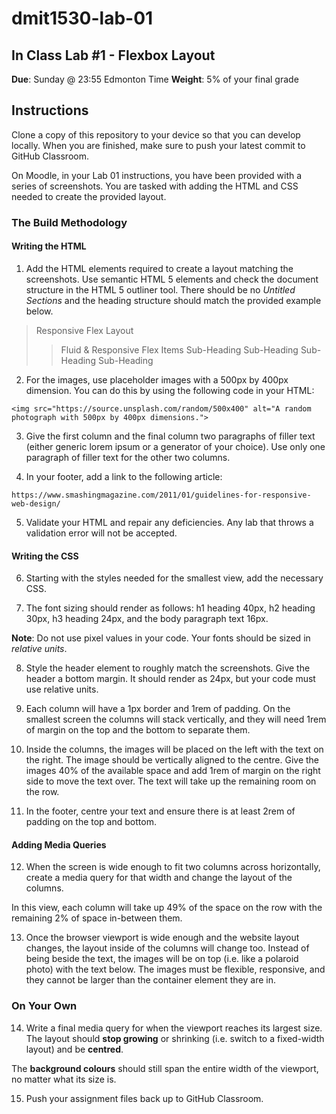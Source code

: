# dmit1530-lab-01

## In Class Lab #1 - Flexbox Layout
**Due**: Sunday @ 23:55 Edmonton Time
**Weight**: 5% of your final grade

## Instructions

Clone a copy of this repository to your device so that you can develop locally. When you are finished, make sure to push your latest commit to GitHub Classroom. 

On Moodle, in your Lab 01 instructions, you have been provided with a series of screenshots. You are tasked with adding the HTML and CSS needed to create the provided layout.  

### The Build Methodology 

#### Writing the HTML

1.	Add the HTML elements required to create a layout matching the screenshots. Use semantic HTML 5 elements and check the document structure in the HTML 5 outliner tool. There should be no _Untitled Sections_ and the heading structure should match the provided example below. 

> Responsive Flex Layout
>> Fluid & Responsive Flex Items
>> Sub-Heading
>> Sub-Heading
>> Sub-Heading
>> Sub-Heading

2.	For the images, use placeholder images with a 500px by 400px dimension. You can do this by using the following code in your HTML:

`` <img src="https://source.unsplash.com/random/500x400" alt="A random photograph with 500px by 400px dimensions."> ``

3.	Give the first column and the final column two paragraphs of filler text (either generic lorem ipsum or a generator of your choice). Use only one paragraph of filler text for the other two columns.

4.	In your footer, add a link to the following article: 

`` https://www.smashingmagazine.com/2011/01/guidelines-for-responsive-web-design/ `` 

5.	Validate your HTML and repair any deficiencies. Any lab that throws a validation error will not be accepted.

#### Writing the CSS

6.	Starting with the styles needed for the smallest view, add the necessary CSS.

7.	The font sizing should render as follows: h1 heading 40px, h2 heading 30px, h3 heading 24px, and the body paragraph text 16px. 

**Note**: Do not use pixel values in your code. Your fonts should be sized in _relative units_.

8.	Style the header element to roughly match the screenshots. Give the header a bottom margin. It should render as 24px, but your code must use relative units.

9.	Each column will have a 1px border and 1rem of padding. On the smallest screen the columns will stack vertically, and they will need 1rem of margin on the top and the bottom to separate them.

10.	Inside the columns, the images will be placed on the left with the text on the right. The image should be vertically aligned to the centre. Give the images 40% of the available space and add 1rem of margin on the right side to move the text over. The text will take up the remaining room on the row.

11. In the footer, centre your text and ensure there is at least 2rem of padding on the top and bottom.

#### Adding Media Queries

12.	When the screen is wide enough to fit two columns across horizontally, create a media query for that width and change the layout of the columns. 

In this view, each column will take up 49% of the space on the row with the remaining 2% of space in-between them.

13.	Once the browser viewport is wide enough and the website layout changes, the layout inside of the columns will change too. Instead of being beside the text, the images will be on top (i.e. like a polaroid photo) with the text below. The images must be flexible, responsive, and they cannot be larger than the container element they are in.

### On Your Own

14. Write a final media query for when the viewport reaches its largest size. The layout should **stop growing** or shrinking (i.e. switch to a fixed-width layout) and be **centred**. 

The **background colours** should still span the entire width of the viewport, no matter what its size is. 

15. Push your assignment files back up to GitHub Classroom.
